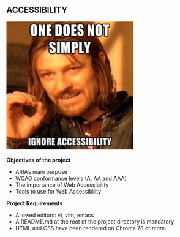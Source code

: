 ## ACCESSIBILITY

![Accessibility](./photo.png)

**Objectives of the project**
- ARIA’s main purpose
- WCAG conformance levels (A, AA and AAA)
- The importance of Web Accessibility
- Tools to use for Web Accessibility

**Project Requirements**
- Allowed editors: vi, vim, emacs
- A README.md at the root of the project directory is mandatory
- HTML and CSS have been rendered on Chrome 78 or more.